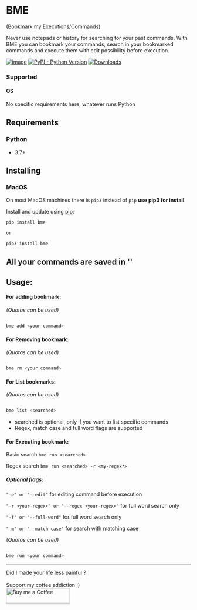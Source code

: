 # BME

(Bookmark my Executions/Commands)

Never use notepads or history for searching for your past commands. With BME you can bookmark your commands, search in your bookmarked commands and
execute them with edit possibility before execution.

[![image](https://img.shields.io/pypi/v/bme.svg)](https://pypi.org/project/bme/)
[![PyPI - Python Version](https://img.shields.io/pypi/pyversions/bme)](https://pypi.org/project/bme/)
[![Downloads](https://pepy.tech/badge/bme)](https://pepy.tech/project/bme)

### Supported

#### OS

No specific requirements here, whatever runs Python

## Requirements

### Python

* 3.7+

## Installing

### MacOS

On most MacOS machines there is `pip3` instead of `pip` **use pip3 for install**

Install and update using [pip](https://pip.pypa.io/en/stable/quickstart/):

```bash
pip install bme

or

pip3 install bme
```

## All your commands are saved in ''

## Usage:

#### For adding bookmark:

_(Quotas can be used)_

```bash

bme add <your command>

```

#### For Removing bookmark:

_(Quotas can be used)_

```bash

bme rm <your command>

```

#### For List bookmarks:

_(Quotas can be used)_

```bash

bme list <searched>

```

* searched is optional, only if you want to list specific commands
* Regex, match case and full word flags are supported

#### For Executing bookmark:

Basic search `bme run <searched>`

Regex search `bme run <searched> -r <my-regex*>`

##### Optional flags:

`"-e" or "--edit"` for editing command before execution

`"-r <your-regex>" or "--regex <your-regex>"` for full word search only

`"-f" or "--full-word"` for full word search only

`"-m" or "--match-case"` for search with matching case

_(Quotas can be used)_

```bash

bme run <your command>

```

<hr>
Did I made your life less painful ? 
<br>
<br>
Support my coffee addiction ;)
<br>
<a href="https://www.buymeacoffee.com/jiriotoupal" target="_blank"><img src="https://www.buymeacoffee.com/assets/img/custom_images/orange_img.png" alt="Buy me a Coffee" style="height: 41px !important;width: 174px !important;box-shadow: 0px 3px 2px 0px rgba(190, 190, 190, 0.5) !important;-webkit-box-shadow: 0px 3px 2px 0px rgba(190, 190, 190, 0.5) !important;" ></a>
